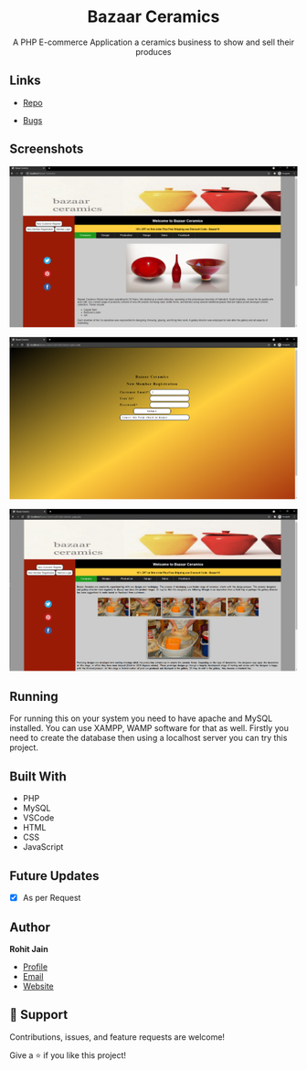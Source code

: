 <h1 align="center">Bazaar Ceramics</h1>

<p align="center">A PHP E-commerce Application a ceramics business to show and  sell their produces</p>

## Links

- [Repo](https://github.com/Rohit19060/Bazaar-Ceramics "Bazaar Ceramics Repo")

- [Bugs](https://github.com/Rohit19060/Bazaar-Ceramics/issues "Issues Page")

## Screenshots

![Home Page](/screenshots/1.png "Home Page")

![Registration Page](/screenshots/2.png "Registration Page")

![Production Page](/screenshots/3.png "Production Page")

## Running

For running this on your system you need to have apache and MySQL installed. You can use XAMPP, WAMP software for that as well.
Firstly you need to create the database then using a localhost server you can try this project.

## Built With

- PHP
- MySQL
- VSCode
- HTML
- CSS
- JavaScript

## Future Updates

- [x] As per Request

## Author

**Rohit Jain**

- [Profile](https://github.com/rohit19060 "Rohit jain")
- [Email](mailto:rohitjain19060@gmail.com?subject=Hi%20from%20Bazaar%20Ceramics "Hi!")
- [Website](https://kingtechnologies.in "Welcome")

## 🤝 Support

Contributions, issues, and feature requests are welcome!

Give a ⭐️ if you like this project!
